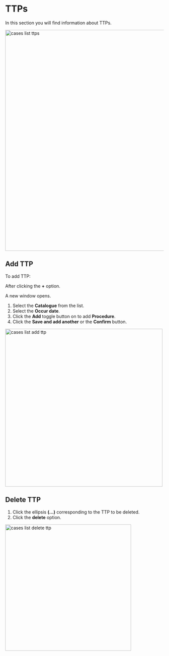 # TTPs

In this section you will find information about TTPs. 

<img src="../images/cases-list-ttp.png" alt="cases list  ttps" width="700" height="700"/>

## Add TTP

To add TTP: 

After clicking the **+** option. 

A new window opens. 

1. Select the **Catalogue** from the list.
1. Select the **Occur date**.
1. Click the **Add** toggle button on to add **Procedure**.
1. Click the **Save and add another** or the **Confirm** button.

<img src="../images/cases-list-add-ttp.png" alt="cases list add ttp" width="500" height="500"/>

## Delete TTP

1. Click the ellipsis **(...)** corresponding to the TTP to be deleted.
1. Click the **delete** option.

<img src="../images/cases-list-delete-ttp.png" alt="cases list delete ttp" width="400" height="400"/>





